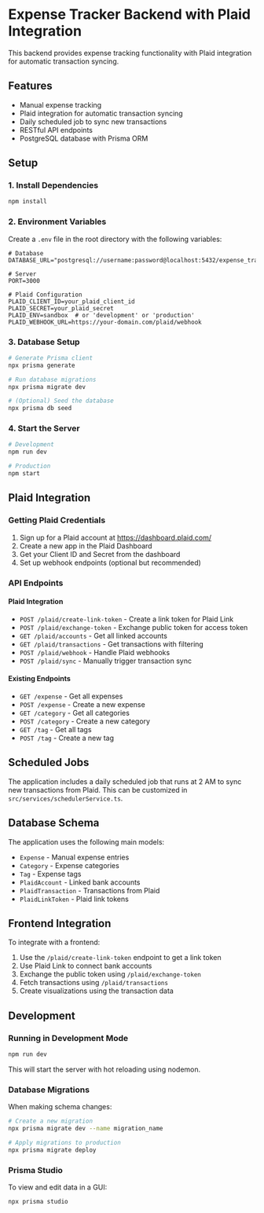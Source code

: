 # Expense Tracker Backend with Plaid Integration

This backend provides expense tracking functionality with Plaid integration for automatic transaction syncing.

## Features

- Manual expense tracking
- Plaid integration for automatic transaction syncing
- Daily scheduled job to sync new transactions
- RESTful API endpoints
- PostgreSQL database with Prisma ORM

## Setup

### 1. Install Dependencies

```bash
npm install
```

### 2. Environment Variables

Create a `.env` file in the root directory with the following variables:

```env
# Database
DATABASE_URL="postgresql://username:password@localhost:5432/expense_tracker"

# Server
PORT=3000

# Plaid Configuration
PLAID_CLIENT_ID=your_plaid_client_id
PLAID_SECRET=your_plaid_secret
PLAID_ENV=sandbox  # or 'development' or 'production'
PLAID_WEBHOOK_URL=https://your-domain.com/plaid/webhook
```

### 3. Database Setup

```bash
# Generate Prisma client
npx prisma generate

# Run database migrations
npx prisma migrate dev

# (Optional) Seed the database
npx prisma db seed
```

### 4. Start the Server

```bash
# Development
npm run dev

# Production
npm start
```

## Plaid Integration

### Getting Plaid Credentials

1. Sign up for a Plaid account at https://dashboard.plaid.com/
2. Create a new app in the Plaid Dashboard
3. Get your Client ID and Secret from the dashboard
4. Set up webhook endpoints (optional but recommended)

### API Endpoints

#### Plaid Integration

- `POST /plaid/create-link-token` - Create a link token for Plaid Link
- `POST /plaid/exchange-token` - Exchange public token for access token
- `GET /plaid/accounts` - Get all linked accounts
- `GET /plaid/transactions` - Get transactions with filtering
- `POST /plaid/webhook` - Handle Plaid webhooks
- `POST /plaid/sync` - Manually trigger transaction sync

#### Existing Endpoints

- `GET /expense` - Get all expenses
- `POST /expense` - Create a new expense
- `GET /category` - Get all categories
- `POST /category` - Create a new category
- `GET /tag` - Get all tags
- `POST /tag` - Create a new tag

## Scheduled Jobs

The application includes a daily scheduled job that runs at 2 AM to sync new transactions from Plaid. This can be customized in `src/services/schedulerService.ts`.

## Database Schema

The application uses the following main models:

- `Expense` - Manual expense entries
- `Category` - Expense categories
- `Tag` - Expense tags
- `PlaidAccount` - Linked bank accounts
- `PlaidTransaction` - Transactions from Plaid
- `PlaidLinkToken` - Plaid link tokens

## Frontend Integration

To integrate with a frontend:

1. Use the `/plaid/create-link-token` endpoint to get a link token
2. Use Plaid Link to connect bank accounts
3. Exchange the public token using `/plaid/exchange-token`
4. Fetch transactions using `/plaid/transactions`
5. Create visualizations using the transaction data

## Development

### Running in Development Mode

```bash
npm run dev
```

This will start the server with hot reloading using nodemon.

### Database Migrations

When making schema changes:

```bash
# Create a new migration
npx prisma migrate dev --name migration_name

# Apply migrations to production
npx prisma migrate deploy
```

### Prisma Studio

To view and edit data in a GUI:

```bash
npx prisma studio
```
